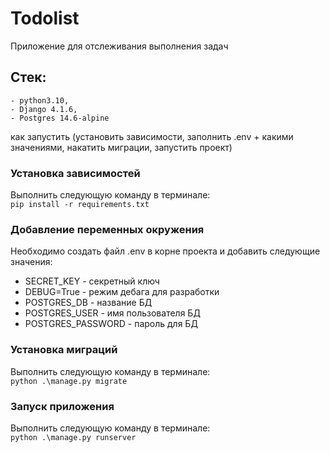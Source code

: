 # Todolist
Приложение для отслеживания выполнения задач
## Стек:
    - python3.10,
    - Django 4.1.6,
    - Postgres 14.6-alpine
как запустить (установить зависимости, заполнить .env + какими значениями, накатить миграции, запустить проект)

### Установка зависимостей

Выполнить следующую команду в терминале:\
`pip install -r requirements.txt`

### Добавление переменных окружения

Необходимо создать файл .env в корне проекта и добавить следующие значения:
- SECRET_KEY - секретный ключ
- DEBUG=True - режим дебага для разработки
- POSTGRES_DB - название БД
- POSTGRES_USER - имя пользователя БД
- POSTGRES_PASSWORD - пароль для БД

### Установка миграций

Выполнить следующую команду в терминале:\
`python .\manage.py migrate`

### Запуск приложения

Выполнить следующую команду в терминале:\
`python .\manage.py runserver`
